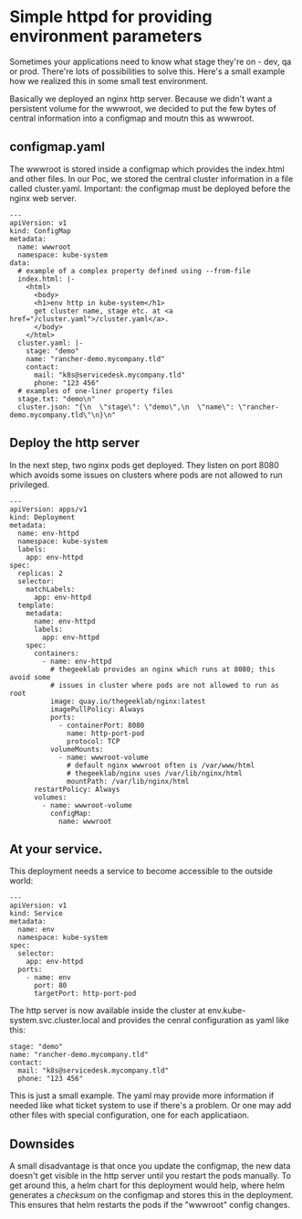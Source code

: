 # Simple httpd for providing environment parameters

Sometimes your applications need to know what stage they're on - dev, qa or prod. There're lots of possibilities to solve this. Here's a small example how we realized this in some small test environment.

Basically we deployed an nginx http server. Because we didn't want a persistent volume for the wwwroot, we decided to put the few bytes of central information into a configmap and moutn this as wwwroot.

## configmap.yaml
The wwwroot is stored inside a configmap which provides the index.html and other files. In our Poc, we stored the central cluster information in a file called cluster.yaml. Important: the configmap must be deployed before the nginx web server.
```
---
apiVersion: v1
kind: ConfigMap
metadata:
  name: wwwroot
  namespace: kube-system
data:
  # example of a complex property defined using --from-file
  index.html: |-
    <html>
      <body>
      <h1>env http in kube-system</h1>
      get cluster name, stage etc. at <a href="/cluster.yaml">/cluster.yaml</a>.
      </body>
    </html>
  cluster.yaml: |-
    stage: "demo"
    name: "rancher-demo.mycompany.tld"
    contact:
      mail: "k8s@servicedesk.mycompany.tld"
      phone: "123 456"
  # examples of one-liner property files
  stage.txt: "demo\n"
  cluster.json: "{\n  \"stage\": \"demo\",\n  \"name\": \"rancher-demo.mycompany.tld\"\n}\n"

```
## Deploy the http server
In the next step, two nginx pods get deployed. They listen on port 8080 which avoids some issues on clusters where pods are not allowed to run privileged.
```
---
apiVersion: apps/v1
kind: Deployment
metadata:
  name: env-httpd
  namespace: kube-system
  labels:
    app: env-httpd
spec:
  replicas: 2
  selector:
    matchLabels:
      app: env-httpd
  template:
    metadata:
      name: env-httpd
      labels:
        app: env-httpd
    spec:
      containers:
        - name: env-httpd
          # thegeeklab provides an nginx which runs at 8080; this avoid some
          # issues in cluster where pods are not allowed to run as root
          image: quay.io/thegeeklab/nginx:latest
          imagePullPolicy: Always
          ports:
            - containerPort: 8080
              name: http-port-pod
              protocol: TCP
          volumeMounts:
            - name: wwwroot-volume
              # default nginx wwwroot often is /var/www/html
              # thegeeklab/nginx uses /var/lib/nginx/html
              mountPath: /var/lib/nginx/html
      restartPolicy: Always
      volumes:
        - name: wwwroot-volume
          configMap:
            name: wwwroot
```

## At your service.
This deployment needs a service to become accessible to the outside world:
```
---
apiVersion: v1
kind: Service
metadata:
  name: env
  namespace: kube-system
spec:
  selector:
    app: env-httpd
  ports:
    - name: env
      port: 80
      targetPort: http-port-pod

```
The http server is now available inside the cluster at env.kube-system.svc.cluster.local and provides the cenral configuration as yaml like this:
```
stage: "demo"
name: "rancher-demo.mycompany.tld"
contact:
  mail: "k8s@servicedesk.mycompany.tld"
  phone: "123 456"
```
This is just a small example. The yaml may provide more information if needed like what ticket system to use if there's a problem. Or one may add other files with special configuration, one for each applicatiaon.

## Downsides
A small disadvantage is that once you update the configmap, the new data doesn't get visible in the http server until you restart the pods manually. To get around this, a helm chart for this deployment would help, where helm generates a _checksum_ on the configmap and stores this in the deployment. This ensures that helm restarts the pods if the "wwwroot" config changes.

